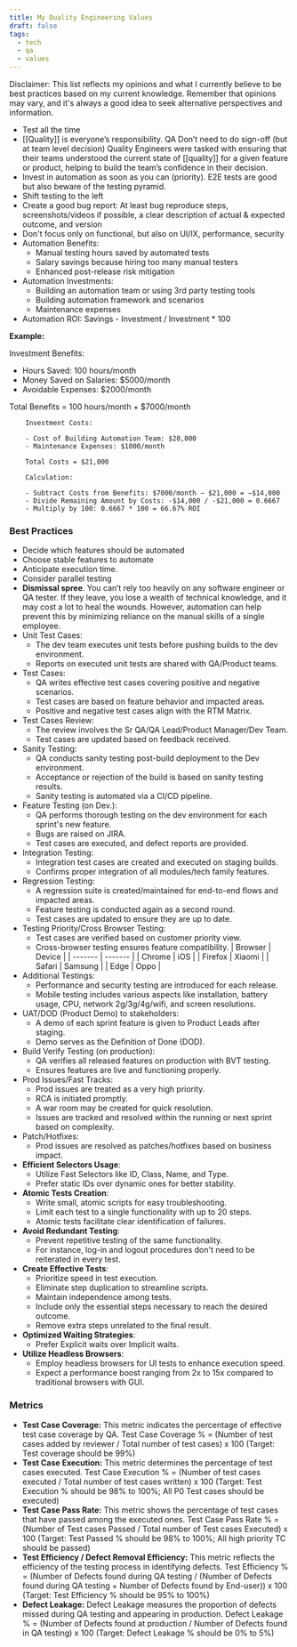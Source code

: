 ```yaml
---
title: My Quality Engineering Values
draft: false
tags:
  - tech
  - qa
  - values
---
```


Disclaimer: This list reflects my opinions and what I currently believe to be best practices based on my current knowledge. Remember that opinions may vary, and it's always a good idea to seek alternative perspectives and information.

- Test all the time
- [[Quality]] is everyone’s responsibility. QA Don’t need to do sign-off (but at team level decision) Quality Engineers were tasked with ensuring that their teams understood the current state of [[quality]] for a given feature or product, helping to build the team’s confidence in their decision.
- Invest in automation as soon as you can (priority). E2E tests are good but also beware of the testing pyramid.
- Shift testing to the left
- Create a good bug report: At least bug reproduce steps, screenshots/videos if possible, a clear description of actual & expected outcome, and version
- Don't focus only on functional, but also on UI/IX, performance, security
- Automation Benefits:
  - Manual testing hours saved by automated tests
  - Salary savings because hiring too many manual testers
  - Enhanced post-release risk mitigation
- Automation Investments:
  - Building an automation team or using 3rd party testing tools
  - Building automation framework and scenarios
  - Maintenance expenses
- Automation ROI: Savings - Investment / Investment \* 100

**Example:**

Investment Benefits:

- Hours Saved: 100 hours/month
- Money Saved on Salaries: $5000/month
- Avoidable Expenses: $2000/month

Total Benefits = 100 hours/month + $7000/month

        Investment Costs:

        - Cost of Building Automation Team: $20,000
        - Maintenance Expenses: $1000/month

        Total Costs = $21,000

        Calculation:

        - Subtract Costs from Benefits: $7000/month − $21,000 = −$14,000
        - Divide Remaining Amount by Costs: -$14,000 / -$21,000 = 0.6667
        - Multiply by 100: 0.6667 * 100 = 66.67% ROI

### Best Practices

- Decide which features should be automated
- Choose stable features to automate
- Anticipate execution time.
- Consider parallel testing
- **Dismissal spree**. You can’t rely too heavily on any software engineer or QA tester. If they leave, you lose a wealth of technical knowledge, and it may cost a lot to heal the wounds. However, automation can help prevent this by minimizing reliance on the manual skills of a single employee.
- Unit Test Cases:
  - The dev team executes unit tests before pushing builds to the dev environment.
  - Reports on executed unit tests are shared with QA/Product teams.
- Test Cases:
  - QA writes effective test cases covering positive and negative scenarios.
  - Test cases are based on feature behavior and impacted areas.
  - Positive and negative test cases align with the RTM Matrix.
- Test Cases Review:
  - The review involves the Sr QA/QA Lead/Product Manager/Dev Team.
  - Test cases are updated based on feedback received.
- Sanity Testing:
  - QA conducts sanity testing post-build deployment to the Dev environment.
  - Acceptance or rejection of the build is based on sanity testing results.
  - Sanity testing is automated via a CI/CD pipeline.
- Feature Testing (on Dev.):
  - QA performs thorough testing on the dev environment for each sprint's new feature.
  - Bugs are raised on JIRA.
  - Test cases are executed, and defect reports are provided.
- Integration Testing:
  - Integration test cases are created and executed on staging builds.
  - Confirms proper integration of all modules/tech family features.
- Regression Testing:
  - A regression suite is created/maintained for end-to-end flows and impacted areas.
  - Feature testing is conducted again as a second round.
  - Test cases are updated to ensure they are up to date.
- Testing Priority/Cross Browser Testing:
  - Test cases are verified based on customer priority view.
  - Cross-browser testing ensures feature compatibility.
    | Browser | Device |
    | ------- | ------- |
    | Chrome | iOS |
    | Firefox | Xiaomi |
    | Safari | Samsung |
    | Edge | Oppo |
- Additional Testings:
  - Performance and security testing are introduced for each release.
  - Mobile testing includes various aspects like installation, battery usage, CPU, network 2g/3g/4g/wifi, and screen resolutions.
- UAT/DOD (Product Demo) to stakeholders:
  - A demo of each sprint feature is given to Product Leads after staging.
  - Demo serves as the Definition of Done (DOD).
- Build Verify Testing (on production):
  - QA verifies all released features on production with BVT testing.
  - Ensures features are live and functioning properly.
- Prod Issues/Fast Tracks:
  - Prod issues are treated as a very high priority.
  - RCA is initiated promptly.
  - A war room may be created for quick resolution.
  - Issues are tracked and resolved within the running or next sprint based on complexity.
- Patch/Hotfixes:
  - Prod issues are resolved as patches/hotfixes based on business impact.
- **Efficient Selectors Usage**:
  - Utilize Fast Selectors like ID, Class, Name, and Type.
  - Prefer static IDs over dynamic ones for better stability.
- **Atomic Tests Creation**:
  - Write small, atomic scripts for easy troubleshooting.
  - Limit each test to a single functionality with up to 20 steps.
  - Atomic tests facilitate clear identification of failures.
- **Avoid Redundant Testing**:
  - Prevent repetitive testing of the same functionality.
  - For instance, log-in and logout procedures don't need to be reiterated in every test.
- **Create Effective Tests**:
  - Prioritize speed in test execution.
  - Eliminate step duplication to streamline scripts.
  - Maintain independence among tests.
  - Include only the essential steps necessary to reach the desired outcome.
  - Remove extra steps unrelated to the final result.
- **Optimized Waiting Strategies**:
  - Prefer Explicit waits over Implicit waits.
- **Utilize Headless Browsers**:
  - Employ headless browsers for UI tests to enhance execution speed.
  - Expect a performance boost ranging from 2x to 15x compared to traditional browsers with GUI.

### Metrics

- **Test Case Coverage:** This metric indicates the percentage of effective test case coverage by QA.
  Test Case Coverage % = (Number of test cases added by reviewer / Total number of test cases) x 100
  (Target: Test coverage should be 99%)
- **Test Case Execution:** This metric determines the percentage of test cases executed.
  Test Case Execution % = (Number of test cases executed / Total number of test cases written) x 100
  (Target: Test Execution % should be 98% to 100%; All P0 Test cases should be executed)
- **Test Case Pass Rate:** This metric shows the percentage of test cases that have passed among the executed ones.
  Test Case Pass Rate % = (Number of Test cases Passed / Total number of Test cases Executed) x 100
  (Target: Test Passed % should be 98% to 100%; All high priority TC should be passed)
- **Test Efficiency / Defect Removal Efficiency:** This metric reflects the efficiency of the testing process in identifying defects.
  Test Efficiency % = (Number of Defects found during QA testing / (Number of Defects found during QA testing + Number of Defects found by End-user)) x 100
  (Target: Test Efficiency % should be 95% to 100%)
- **Defect Leakage:** Defect Leakage measures the proportion of defects missed during QA testing and appearing in production.
  Defect Leakage % = (Number of Defects found at production / Number of Defects found in QA testing) x 100
  (Target: Defect Leakage % should be 0% to 5%)
